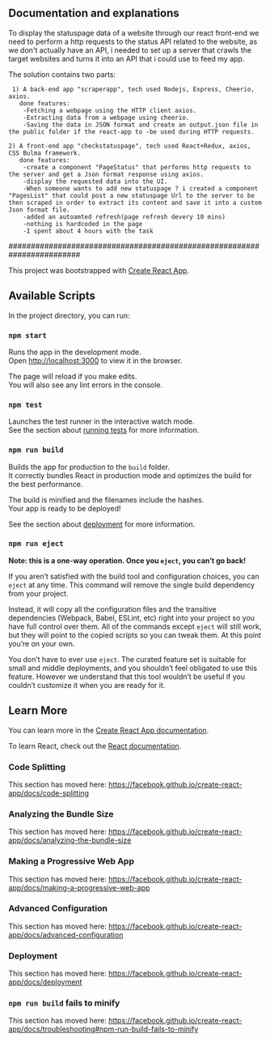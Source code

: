 ## Documentation and explanations 
To display the statuspage data of a website through our react front-end we need to perform a http requests to the status API related to the website, as we don't actually have an API, i needed to set up a server that crawls the target websites and turns it into an API that i could use to feed my app.

The solution contains two parts:

     1) A back-end app "scraperapp", tech used Nodejs, Express, Cheerio, axios.
       done features:
        -Fetching a webpage using the HTTP client axios.
        -Extracting data from a webpage using cheerio.
        -Saving the data in JSON format and create an output.json file in the public folder if the react-app to -be used during HTTP requests.
    
    2) A front-end app "checkstatuspage", tech used React+Redux, axios, CSS Bulma framework.
       done features:
        -create a component "PageStatus" that performs http requests to the server and get a Json format response using axios.
        -display the requested data into the UI.
        -When someone wants to add new statuspage ? i created a component "PagesList" that could post a new statuspage Url to the server to be then scraped in order to extract its content and save it into a custom Json format file.
        -added an autoamted refresh(page refresh devery 10 mins)
        -nothing is hardcoded in the page
        -I spent about 4 hours with the task
########################################################################

This project was bootstrapped with [Create React App](https://github.com/facebook/create-react-app).

## Available Scripts

In the project directory, you can run:

### `npm start`

Runs the app in the development mode.<br>
Open [http://localhost:3000](http://localhost:3000) to view it in the browser.

The page will reload if you make edits.<br>
You will also see any lint errors in the console.

### `npm test`

Launches the test runner in the interactive watch mode.<br>
See the section about [running tests](https://facebook.github.io/create-react-app/docs/running-tests) for more information.

### `npm run build`

Builds the app for production to the `build` folder.<br>
It correctly bundles React in production mode and optimizes the build for the best performance.

The build is minified and the filenames include the hashes.<br>
Your app is ready to be deployed!

See the section about [deployment](https://facebook.github.io/create-react-app/docs/deployment) for more information.

### `npm run eject`

**Note: this is a one-way operation. Once you `eject`, you can’t go back!**

If you aren’t satisfied with the build tool and configuration choices, you can `eject` at any time. This command will remove the single build dependency from your project.

Instead, it will copy all the configuration files and the transitive dependencies (Webpack, Babel, ESLint, etc) right into your project so you have full control over them. All of the commands except `eject` will still work, but they will point to the copied scripts so you can tweak them. At this point you’re on your own.

You don’t have to ever use `eject`. The curated feature set is suitable for small and middle deployments, and you shouldn’t feel obligated to use this feature. However we understand that this tool wouldn’t be useful if you couldn’t customize it when you are ready for it.

## Learn More

You can learn more in the [Create React App documentation](https://facebook.github.io/create-react-app/docs/getting-started).

To learn React, check out the [React documentation](https://reactjs.org/).

### Code Splitting

This section has moved here: https://facebook.github.io/create-react-app/docs/code-splitting

### Analyzing the Bundle Size

This section has moved here: https://facebook.github.io/create-react-app/docs/analyzing-the-bundle-size

### Making a Progressive Web App

This section has moved here: https://facebook.github.io/create-react-app/docs/making-a-progressive-web-app

### Advanced Configuration

This section has moved here: https://facebook.github.io/create-react-app/docs/advanced-configuration

### Deployment

This section has moved here: https://facebook.github.io/create-react-app/docs/deployment

### `npm run build` fails to minify

This section has moved here: https://facebook.github.io/create-react-app/docs/troubleshooting#npm-run-build-fails-to-minify
